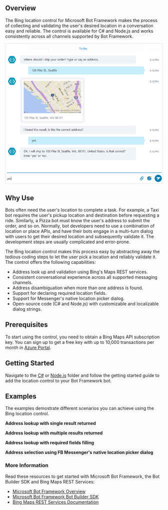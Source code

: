 ## Overview
The Bing location control for Microsoft Bot Framework makes the process of collecting and validating the user's desired location in a conversation easy and reliable. The control is available for C# and Node.js and works consistently across all channels supported by Bot Framework. 

![Basic Scenario](Images/skype_singleaddress_1.png)

## Why Use 
Bots often need the user's location to complete a task. For example, a Taxi bot requires the user's pickup location and destination before requesting a ride. Similarly, a Pizza bot must know the user's address to submit the order, and so on. Normally, bot developers need to use a combination of location or place APIs, and have their bots engage in a multi-turn dialog with users to get their desired location and subsequently validate it. The development steps are usually complicated and error-prone.  

The Bing location control makes this process easy by abstracting away the tedious coding steps to let the user pick a location and reliably validate it. The control offers the following capabilities: 

- Address look up and validation using Bing's Maps REST services. 
- Consistent conversational experience across all supported messaging channels.
- Address disambiguation when more than one address is found.
- Support for declaring required location fields.
- Support for Messenger's native location picker dialog.
- Open-source code (C# and Node.js) with customizable and localizable dialog strings. 

## Prerequisites
To start using the control, you need to obtain a Bing Maps API subscription key. You can sign up to get a free key with up to 10,000 transactions per month in [Azure Portal](https://azure.microsoft.com/en-us/marketplace/partners/bingmaps/mapapis/).

## Getting Started
Navigate to the [C#](https://github.com/Microsoft/BotBuilder-Location/tree/master/CSharp) or [Node.js](https://github.com/Microsoft/BotBuilder-Location/tree/master/Node) folder and follow the getting started guide to add the location control to your Bot Framework bot. 

## Examples
The examples demostrate different scenarios you can achieve using the Bing location control. 

**Address lookup with single result returned**

**Address lookup with multiple results returned**

**Address lookup with required fields filling**

**Address selection using FB Messenger's native location picker dialog**


### More Information
Read these resources to get started with Microsoft Bot Framework, the Bot Builder SDK and Bing Maps REST Services:

* [Microsoft Bot Framework Overview](https://docs.botframework.com/en-us/)
* [Microsoft Bot Framework Bot Builder SDK](https://github.com/Microsoft/BotBuilder)
* [Bing Maps REST Services Documentation](https://msdn.microsoft.com/en-us/library/ff701713.aspx)
